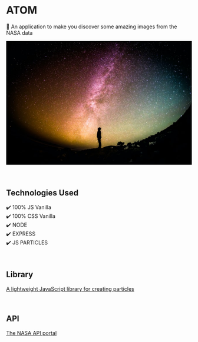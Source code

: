 # ATOM

:satellite: An application to make you discover some amazing images from the NASA data

<p align="center">
  <kbd>
    <img src="./public/images/atom.jpg"></img>
  </kbd>
</p>

&nbsp;

## Technologies Used

✔️ 100% JS Vanilla\
✔️ 100% CSS Vanilla\
✔️ NODE\
✔️ EXPRESS\
✔️ JS PARTICLES

&nbsp;

## Library
 <a href="https://vincentgarreau.com/particles.js/">A lightweight JavaScript library for creating particles</a>

&nbsp;

## API
 <a href="https://api.nasa.gov/">The NASA API portal</a>
